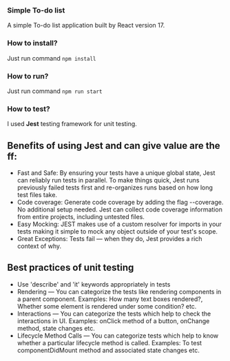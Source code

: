### Simple To-do list
A simple To-do list application built by React version 17.

### How to install?
Just run command <code>npm install</code>

### How to run?
Just run command <code>npm run start</code>

### How to test?
I used <strong>Jest</strong> testing framework for unit testing.

## Benefits of using <strong>Jest</strong> and can give value are the ff:
<ul>
  <li>Fast and Safe: By ensuring your tests have a unique global state, Jest can reliably run tests in parallel. To make things quick, Jest runs previously failed tests first and re-organizes runs based on how long test files take.</li>
  <li>Code coverage: Generate code coverage by adding the flag --coverage. No additional setup needed. Jest can collect code coverage information from entire projects, including untested files.</li>
  <li>Easy Mocking: JEST makes use of a custom resolver for imports in your tests making it simple to mock any object outside of your test's scope.</li>
  <li>Great Exceptions: Tests fail — when they do, Jest provides a rich context of why.</li>
</ul>

## Best practices of unit testing
<ul>
  <li>Use 'describe' and 'it' keywords appropriately in tests</li>
  <li>Rendering — You can categorize the tests like rendering components in a parent component. Examples: How many text boxes rendered?, Whether some element is rendered under some condition? etc.</li>
  <li>Interactions — You can categorize the tests which help to check the interactions in UI. Examples: onClick method of a button, onChange method, state changes etc.</li>
  <li>Lifecycle Method Calls — You can categorize tests which help to know whether a particular lifecycle method is called. Examples: To test componentDidMount method and associated state changes etc.</li>
</ul>